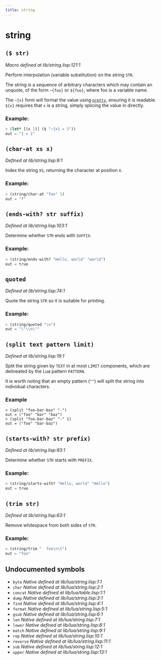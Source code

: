 ```yaml
---
title: string
---
```

# string
## `($ str)`
*Macro defined at lib/string.lisp:121:1*

Perform interpolation (variable substitution) on the string `STR`.

The string is a sequence of arbitrary characters which may contain an
unquote, of the form `~{foo}` or `${foo}`, where foo is a variable
name.

The `~{x}` form will format the value using [`pretty`](lib.base.md#pretty-value), ensuring it is
readable. `${x}` requires that `x` is a string, simply splicing the
value in directly.

### Example:
```cl
> (let* [(x 1)] ($ "~{x} = 1"))
out = "1 = 1"
```

## `(char-at xs x)`
*Defined at lib/string.lisp:9:1*

Index the string `XS`, returning the character at position `X`.

### Example:
```cl
> (string/char-at "foo" 1)
out = "f"
```

## `(ends-with? str suffix)`
*Defined at lib/string.lisp:103:1*

Determine whether `STR` ends with `SUFFIX`.

### Example:
```cl
> (string/ends-with? "Hello, world" "world")
out = true
```

## `quoted`
*Defined at lib/string.lisp:74:1*

Quote the string `STR` so it is suitable for printing.

### Example:
```cl
> (string/quoted "\n")
out = "\"\\n\""
```

## `(split text pattern limit)`
*Defined at lib/string.lisp:19:1*

Split the string given by `TEXT` in at most `LIMIT` components, which are
delineated by the Lua pattern `PATTERN`.

It is worth noting that an empty pattern (`""`) will split the
string into individual characters.

### Example
```
> (split "foo-bar-baz" "-")
out = ("foo" "bar" "baz")
> (split "foo-bar-baz" "-" 1)
out = ("foo" "bar-baz")
```

## `(starts-with? str prefix)`
*Defined at lib/string.lisp:93:1*

Determine whether `STR` starts with `PREFIX`.

### Example:
```cl
> (string/starts-with? "Hello, world" "Hello")
out = true
```

## `(trim str)`
*Defined at lib/string.lisp:63:1*

Remove whitespace from both sides of `STR`.

### Example:
```cl
> (string/trim "  foo\n\t")
out = "foo"
```

## Undocumented symbols
 - `byte` *Native defined at lib/lua/string.lisp:1:1*
 - `char` *Native defined at lib/lua/string.lisp:2:1*
 - `concat` *Native defined at lib/lua/table.lisp:1:1*
 - `dump` *Native defined at lib/lua/string.lisp:3:1*
 - `find` *Native defined at lib/lua/string.lisp:4:1*
 - `format` *Native defined at lib/lua/string.lisp:5:1*
 - `gsub` *Native defined at lib/lua/string.lisp:6:1*
 - `len` *Native defined at lib/lua/string.lisp:7:1*
 - `lower` *Native defined at lib/lua/string.lisp:8:1*
 - `match` *Native defined at lib/lua/string.lisp:9:1*
 - `rep` *Native defined at lib/lua/string.lisp:10:1*
 - `reverse` *Native defined at lib/lua/string.lisp:11:1*
 - `sub` *Native defined at lib/lua/string.lisp:12:1*
 - `upper` *Native defined at lib/lua/string.lisp:13:1*
